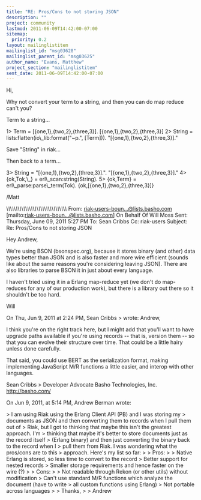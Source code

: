```yaml
---
title: "RE: Pros/Cons to not storing JSON"
description: ""
project: community
lastmod: 2011-06-09T14:42:00-07:00
sitemap:
  priority: 0.2
layout: mailinglistitem
mailinglist_id: "msg03628"
mailinglist_parent_id: "msg03625"
author_name: "Evans, Matthew"
project_section: "mailinglistitem"
sent_date: 2011-06-09T14:42:00-07:00
---
```



Hi,

Why not convert your term to a string, and then you can do map reduce can't you?

Term to a string...

1&gt; Term = [{one,1},{two,2},{three,3}].
[{one,1},{two,2},{three,3}]
2&gt; String = lists:flatten(io\\_lib:format("~p.", [Term])).
"[{one,1},{two,2},{three,3}]."

Save "String" in riak...

Then back to a term...

3&gt; String = "[{one,1},{two,2},{three,3}].".
"[{one,1},{two,2},{three,3}]."
4&gt; {ok,Tok,\\_} = erl\\_scan:string(String).
5&gt; {ok,Term} = erl\\_parse:parse\\_term(Tok).
{ok,[{one,1},{two,2},{three,3}]}

/Matt

\\_\\_\\_\\_\\_\\_\\_\\_\\_\\_\\_\\_\\_\\_\\_\\_\\_\\_\\_\\_\\_\\_\\_\\_\\_\\_\\_\\_\\_\\_\\_\\_
From: riak-users-boun...@lists.basho.com 
[mailto:riak-users-boun...@lists.basho.com] On Behalf Of Will Moss
Sent: Thursday, June 09, 2011 5:27 PM
To: Sean Cribbs
Cc: riak-users
Subject: Re: Pros/Cons to not storing JSON

Hey Andrew,

We're using BSON (bsonspec.org), because it stores binary 
(and other) data types better than JSON and is also faster and more wire 
efficient (sounds like about the same reasons you're considering leaving JSON). 
There are also libraries to parse BSON it in just about every language.

I haven't tried using it in a Erlang map-reduce yet (we don't do map-reduces 
for any of our production work), but there is a library out there so it 
shouldn't be too hard.

Will

On Thu, Jun 9, 2011 at 2:24 PM, Sean Cribbs 
&gt; wrote:
Andrew,

I think you're on the right track here, but I might add that you'll want to 
have upgrade paths available if you're using records -- that is, version them 
-- so that you can evolve their structure over time. That could be a little 
hairy unless done carefully.

That said, you could use BERT as the serialization format, making implementing 
JavaScript M/R functions a little easier, and interop with other languages.

Sean Cribbs &gt;
Developer Advocate
Basho Technologies, Inc.
http://basho.com/

On Jun 9, 2011, at 5:14 PM, Andrew Berman wrote:

&gt; I am using Riak using the Erlang Client API (PB) and I was storing my 
&gt; documents as JSON and then converting them to records when I pull them out of 
&gt; Riak, but I got to thinking that maybe this isn't the greatest approach. I'm 
&gt; thinking that maybe it's better to store documents just as the record itself 
&gt; (Erlang binary) and then just converting the binary back to the record when I 
&gt; pull them from Riak. I was wondering what the pros/cons are to this 
&gt; approach. Here's my list so far:
&gt;
&gt; Pros:
&gt;
&gt; Native Erlang is stored, so less time to convert to the record
&gt; Better support for nested records
&gt; Smaller storage requirements and hence faster on the wire (?)
&gt;
&gt; Cons:
&gt;
&gt; Not readable through Rekon (or other utils) without modification
&gt; Can't use standard M/R functions which analyze the document (have to write 
&gt; all custom functions using Erlang)
&gt; Not portable across languages
&gt;
&gt; Thanks,
&gt;
&gt; Andrew
